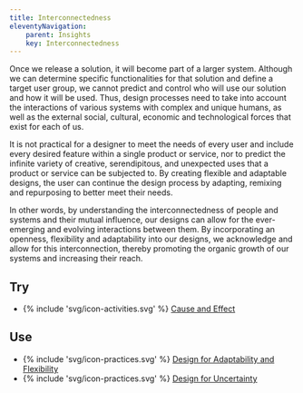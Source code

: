 ```yaml
---
title: Interconnectedness
eleventyNavigation:
    parent: Insights
    key: Interconnectedness
---
```


Once we release a solution, it will become part of a larger system. Although we can determine specific functionalities
for that solution and define a target user group, we cannot predict and control who will use our solution and how it
will be used. Thus, design processes need to take into account the interactions of various systems with complex and
unique humans, as well as the external social, cultural, economic and technological forces that exist for each of us.

It is not practical for a designer to meet the needs of every user and include every desired feature within a single
product or service, nor to predict the infinite variety of creative, serendipitous, and unexpected uses that a product
or service can be subjected to. By creating flexible and adaptable designs, the user can continue the design process by
adapting, remixing and repurposing to better meet their needs.

In other words, by understanding the interconnectedness of people and systems and their mutual influence, our designs
can allow for the ever-emerging and evolving interactions between them. By incorporating an openness, flexibility and
adaptability into our designs, we acknowledge and allow for this interconnection, thereby promoting the organic growth
of our systems and increasing their reach.

## Try

* {% include 'svg/icon-activities.svg' %} [Cause and Effect](../../activities/cause-and-effect/)

## Use

* {% include 'svg/icon-practices.svg' %} [Design for Adaptability and Flexibility](../../practices/design-for-adaptability-and-flexibility/)
* {% include 'svg/icon-practices.svg' %} [Design for Uncertainty](../../practices/design-for-uncertainty/)
